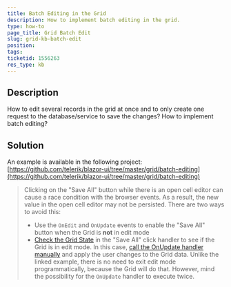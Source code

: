 ```yaml
---
title: Batch Editing in the Grid
description: How to implement batch editing in the grid.
type: how-to
page_title: Grid Batch Edit
slug: grid-kb-batch-edit
position: 
tags:
ticketid: 1556263
res_type: kb
---
```



## Description

How to edit several records in the grid at once and to only create one request to the database/service to save the changes? How to implement batch editing?


## Solution

An example is available in the following project: [https://github.com/telerik/blazor-ui/tree/master/grid/batch-editing](https://github.com/telerik/blazor-ui/tree/master/grid/batch-editing)

> Clicking on the "Save All" button while there is an open cell editor can cause a race condition with the browser events. As a result, the new value in the open cell editor may not be persisted. There are two ways to avoid this:
> * Use the `OnEdit` and `OnUpdate` events to enable the "Save All" button when the Grid is **not** in edit mode
> * [Check the Grid State](/blazor-ui/components/grid/state#initiate-editing-or-inserting-of-an-item) in the "Save All" click handler to see if the Grid is in edit mode. In this case, [call the OnUpdate handler manually](/blazor-ui/components/grid/editing/incell#editor-template) and apply the user changes to the Grid data. Unlike the linked example, there is no need to exit edit mode programmatically, because the Grid will do that. However, mind the possibility for the `OnUpdate` handler to execute twice.
